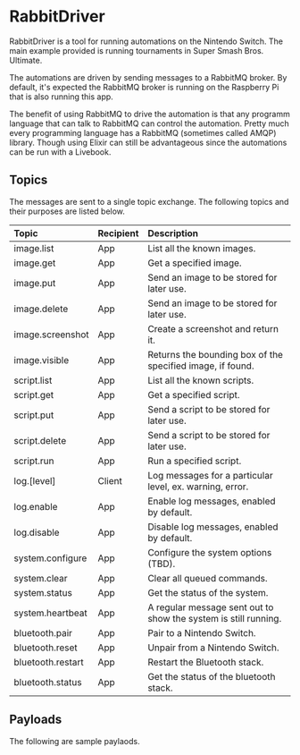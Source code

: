 # RabbitDriver

RabbitDriver is a tool for running automations on the Nintendo Switch. The main
example provided is running tournaments in Super Smash Bros. Ultimate.

The automations are driven by sending messages to a RabbitMQ broker. By default, it's
expected the RabbitMQ broker is running on the Raspberry Pi that is also running this
app.

The benefit of using RabbitMQ to drive the automation is that any programm language
that can talk to RabbitMQ can control the automation. Pretty much every programming
language has a RabbitMQ (sometimes called AMQP) library. Though using Elixir can still be
advantageous since the automations can be run with a Livebook.

## Topics

The messages are sent to a single topic exchange. The following topics and their
purposes are listed below.

| Topic             | Recipient | Description       |
|:------------------|:----------|:------------------|
| image.list        | App       | List all the known images. |
| image.get         | App       | Get a specified image. |
| image.put         | App       | Send an image to be stored for later use. |
| image.delete      | App       | Send an image to be stored for later use. |
| image.screenshot  | App       | Create a screenshot and return it. |
| image.visible     | App       | Returns the bounding box of the specified image, if found. |
| script.list       | App       | List all the known scripts. |
| script.get        | App       | Get a specified script. |
| script.put        | App       | Send a script to be stored for later use. |
| script.delete     | App       | Send a script to be stored for later use. |
| script.run        | App       | Run a specified script. |
| log.[level]       | Client    | Log messages for a particular level, ex. warning, error. |
| log.enable        | App       | Enable log messages, enabled by default. |
| log.disable       | App       | Disable log messages, enabled by default. |
| system.configure  | App       | Configure the system options (TBD). |
| system.clear      | App       | Clear all queued commands. |
| system.status     | App       | Get the status of the system. |
| system.heartbeat  | App       | A regular message sent out to show the system is still running. |
| bluetooth.pair    | App       | Pair to a Nintendo Switch. |
| bluetooth.reset   | App       | Unpair from a Nintendo Switch. |
| bluetooth.restart | App       | Restart the Bluetooth stack. |
| bluetooth.status  | App       | Get the status of the bluetooth stack. |

## Payloads

The following are sample paylaods.
